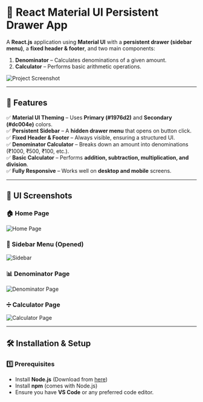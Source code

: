 # 📌 React Material UI Persistent Drawer App

A **React.js** application using **Material UI** with a **persistent drawer (sidebar menu)**, a **fixed header & footer**, and two main components:
1. **Denominator** – Calculates denominations of a given amount.
2. **Calculator** – Performs basic arithmetic operations.

![Project Screenshot](screenshots/ui_overview.png) <!-- Replace with actual image -->

---

## **🚀 Features**
✅ **Material UI Theming** – Uses **Primary (#1976d2)** and **Secondary (#dc004e)** colors.  
✅ **Persistent Sidebar** – A **hidden drawer menu** that opens on button click.  
✅ **Fixed Header & Footer** – Always visible, ensuring a structured UI.  
✅ **Denominator Calculator** – Breaks down an amount into denominations (₹1000, ₹500, ₹100, etc.).  
✅ **Basic Calculator** – Performs **addition, subtraction, multiplication, and division**.  
✅ **Fully Responsive** – Works well on **desktop and mobile** screens.  

---

## **📸 UI Screenshots**
### **🏠 Home Page**
![Home Page](<img width="1467" alt="Screenshot 2025-02-06 at 11 48 13 AM" src="https://github.com/user-attachments/assets/f349b0d6-eb08-4748-8fd0-b59c07f1959a" />
) 

### **📌 Sidebar Menu (Opened)**
![Sidebar](screenshots/sidebar.png) <!-- Replace with actual image -->

### **📊 Denominator Page**
![Denominator Page](screenshots/denominator.png) <!-- Replace with actual image -->

### **➗ Calculator Page**
![Calculator Page](screenshots/calculator.png) <!-- Replace with actual image -->

---

## **🛠️ Installation & Setup**
### **1️⃣ Prerequisites**
- Install **Node.js** (Download from [here](https://nodejs.org/))
- Install **npm** (comes with Node.js)
- Ensure you have **VS Code** or any preferred code editor.


